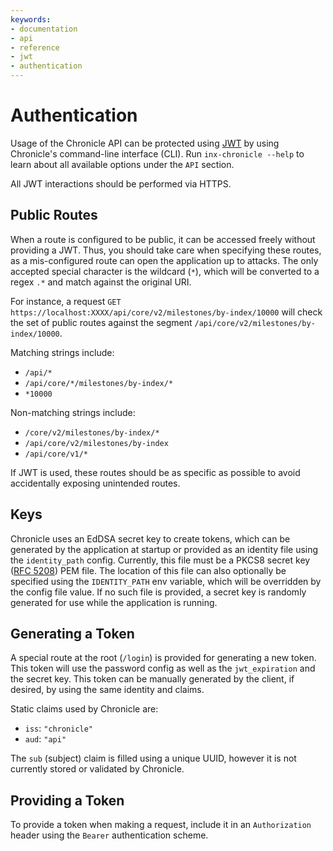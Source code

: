 ```yaml
---
keywords:
- documentation
- api
- reference
- jwt
- authentication
---
```


# Authentication

Usage of the Chronicle API can be protected using [JWT](https://jwt.io/) by using Chronicle's command-line interface (CLI). Run `inx-chronicle --help` to learn about all available options under the `API` section.

All JWT interactions should be performed via HTTPS.

## Public Routes

When a route is configured to be public, it can be accessed freely without providing a JWT. Thus, you should take care when specifying these routes, as a mis-configured route can open the application up to attacks. The only accepted special character is the wildcard (`*`), which will be converted to a regex `.*` and match against the original URI.

For instance, a request `GET https://localhost:XXXX/api/core/v2/milestones/by-index/10000` will check the set of public routes against the segment `/api/core/v2/milestones/by-index/10000`. 

Matching strings include:

- `/api/*`
- `/api/core/*/milestones/by-index/*`
- `*10000`

Non-matching strings include:

- `/core/v2/milestones/by-index/*`
- `/api/core/v2/milestones/by-index`
- `/api/core/v1/*`

If JWT is used, these routes should be as specific as possible to avoid accidentally exposing unintended routes.

## Keys

Chronicle uses an EdDSA secret key to create tokens, which can be generated by the application at startup or provided as an identity file using the `identity_path` config. Currently, this file must be a PKCS8 secret key ([RFC 5208](https://datatracker.ietf.org/doc/html/rfc5208)) PEM file. The location of this file can also optionally be specified using the `IDENTITY_PATH` env variable, which will be overridden by the config file value. If no such file is provided, a secret key is randomly generated for use while the application is running.

## Generating a Token

A special route at the root (`/login`) is provided for generating a new token. This token will use the password config as well as the `jwt_expiration` and the secret key. This token can be manually generated by the client, if desired, by using the same identity and claims.

Static claims used by Chronicle are:

- `iss`: `"chronicle"`
- `aud`: `"api"`

The `sub` (subject) claim is filled using a unique UUID, however it is not currently stored or validated by Chronicle.

## Providing a Token

To provide a token when making a request, include it in an `Authorization` header using the `Bearer` authentication scheme.
